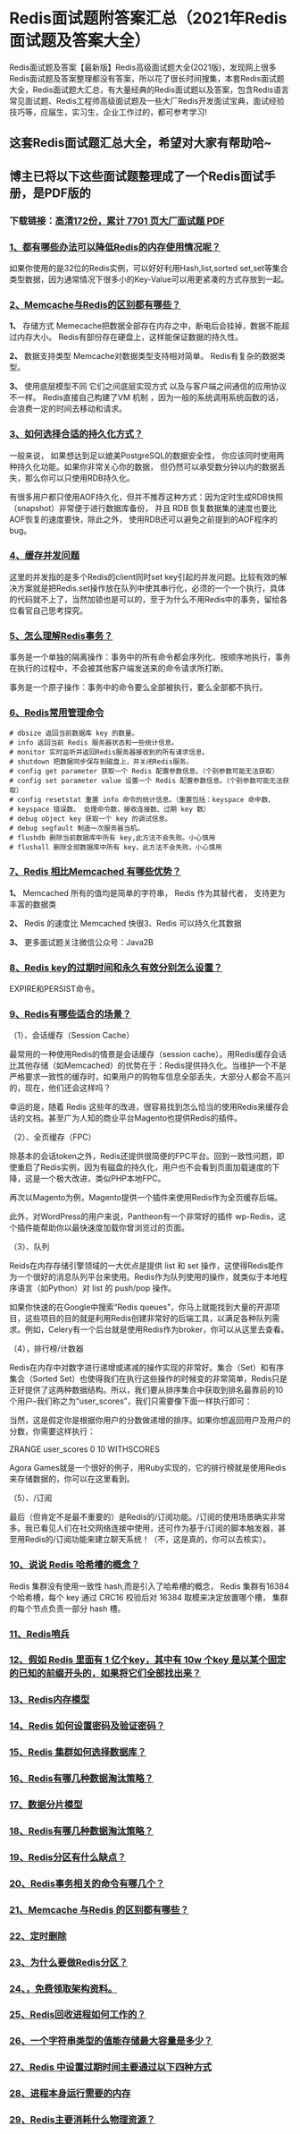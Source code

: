 # Redis面试题附答案汇总（2021年Redis面试题及答案大全）

Redis面试题及答案【最新版】Redis高级面试题大全(2021版)，发现网上很多Redis面试题及答案整理都没有答案，所以花了很长时间搜集，本套Redis面试题大全，Redis面试题大汇总，有大量经典的Redis面试题以及答案，包含Redis语言常见面试题、Redis工程师高级面试题及一些大厂Redis开发面试宝典，面试经验技巧等，应届生，实习生，企业工作过的，都可参考学习!

## 这套Redis面试题汇总大全，希望对大家有帮助哈~ 

## 博主已将以下这些面试题整理成了一个Redis面试手册，是PDF版的

### 下载链接：[高清172份，累计 7701 页大厂面试题  PDF](https://github.com/javatechnorth/javanorth-itbooks/blob/master/docs/index.md)


### [1、都有哪些办法可以降低Redis的内存使用情况呢？](https://gitee.com/souyunku/NewDevBooks/blob/master/docs/Redis/Redis面试题附答案汇总（2021年Redis面试题及答案大全）.md#1都有哪些办法可以降低redis的内存使用情况呢)  


如果你使用的是32位的Redis实例，可以好好利用Hash,list,sorted set,set等集合类型数据，因为通常情况下很多小的Key-Value可以用更紧凑的方式存放到一起。


### [2、Memcache与Redis的区别都有哪些？](https://gitee.com/souyunku/NewDevBooks/blob/master/docs/Redis/Redis面试题附答案汇总（2021年Redis面试题及答案大全）.md#2memcache与redis的区别都有哪些)  


**1、** 存储方式 Memecache把数据全部存在内存之中，断电后会挂掉，数据不能超过内存大小。 Redis有部份存在硬盘上，这样能保证数据的持久性。

**2、** 数据支持类型 Memcache对数据类型支持相对简单。 Redis有复杂的数据类型。

**3、** 使用底层模型不同 它们之间底层实现方式 以及与客户端之间通信的应用协议不一样。 Redis直接自己构建了VM 机制 ，因为一般的系统调用系统函数的话，会浪费一定的时间去移动和请求。


### [3、如何选择合适的持久化方式？](https://gitee.com/souyunku/NewDevBooks/blob/master/docs/Redis/Redis面试题附答案汇总（2021年Redis面试题及答案大全）.md#3如何选择合适的持久化方式)  


一般来说， 如果想达到足以媲美PostgreSQL的数据安全性， 你应该同时使用两种持久化功能。如果你非常关心你的数据， 但仍然可以承受数分钟以内的数据丢失，那么你可以只使用RDB持久化。

有很多用户都只使用AOF持久化，但并不推荐这种方式：因为定时生成RDB快照（snapshot）非常便于进行数据库备份， 并且 RDB 恢复数据集的速度也要比AOF恢复的速度要快，除此之外， 使用RDB还可以避免之前提到的AOF程序的bug。


### [4、缓存并发问题](https://gitee.com/souyunku/NewDevBooks/blob/master/docs/Redis/Redis面试题附答案汇总（2021年Redis面试题及答案大全）.md#4缓存并发问题)  


这里的并发指的是多个Redis的client同时set key引起的并发问题。比较有效的解决方案就是把Redis.set操作放在队列中使其串行化，必须的一个一个执行，具体的代码就不上了，当然加锁也是可以的，至于为什么不用Redis中的事务，留给各位看官自己思考探究。


### [5、怎么理解Redis事务？](https://gitee.com/souyunku/NewDevBooks/blob/master/docs/Redis/Redis面试题附答案汇总（2021年Redis面试题及答案大全）.md#5怎么理解redis事务)  


事务是一个单独的隔离操作：事务中的所有命令都会序列化、按顺序地执行，事务在执行的过程中，不会被其他客户端发送来的命令请求所打断。

事务是一个原子操作：事务中的命令要么全部被执行，要么全部都不执行。


### [6、Redis常用管理命令](https://gitee.com/souyunku/NewDevBooks/blob/master/docs/Redis/Redis面试题附答案汇总（2021年Redis面试题及答案大全）.md#6redis常用管理命令)  


```
# dbsize 返回当前数据库 key 的数量。
# info 返回当前 Redis 服务器状态和一些统计信息。
# monitor 实时监听并返回Redis服务器接收到的所有请求信息。
# shutdown 把数据同步保存到磁盘上，并关闭Redis服务。
# config get parameter 获取一个 Redis 配置参数信息。（个别参数可能无法获取）
# config set parameter value 设置一个 Redis 配置参数信息。（个别参数可能无法获取）
# config resetstat 重置 info 命令的统计信息。（重置包括：keyspace 命中数、
# keyspace 错误数、 处理命令数，接收连接数、过期 key 数）
# debug object key 获取一个 key 的调试信息。
# debug segfault 制造一次服务器当机。
# flushdb 删除当前数据库中所有 key,此方法不会失败。小心慎用
# flushall 删除全部数据库中所有 key，此方法不会失败。小心慎用
```


### [7、Redis 相比Memcached 有哪些优势？](https://gitee.com/souyunku/NewDevBooks/blob/master/docs/Redis/Redis面试题附答案汇总（2021年Redis面试题及答案大全）.md#7redis-相比memcached-有哪些优势)  


**1、** Memcached 所有的值均是简单的字符串， Redis 作为其替代者， 支持更为丰富的数据类

**2、** Redis 的速度比 Memcached 快很3、Redis 可以持久化其数据

**3、** 更多面试题关注微信公众号：Java2B


### [8、Redis key的过期时间和永久有效分别怎么设置？](https://gitee.com/souyunku/NewDevBooks/blob/master/docs/Redis/Redis面试题附答案汇总（2021年Redis面试题及答案大全）.md#8redis-key的过期时间和永久有效分别怎么设置)  


EXPIRE和PERSIST命令。


### [9、Redis有哪些适合的场景？](https://gitee.com/souyunku/NewDevBooks/blob/master/docs/Redis/Redis面试题附答案汇总（2021年Redis面试题及答案大全）.md#9redis有哪些适合的场景)  


（1）、会话缓存（Session Cache）

最常用的一种使用Redis的情景是会话缓存（session cache）。用Redis缓存会话比其他存储（如Memcached）的优势在于：Redis提供持久化。当维护一个不是严格要求一致性的缓存时，如果用户的购物车信息全部丢失，大部分人都会不高兴的，现在，他们还会这样吗？

幸运的是，随着 Redis 这些年的改进，很容易找到怎么恰当的使用Redis来缓存会话的文档。甚至广为人知的商业平台Magento也提供Redis的插件。

（2）、全页缓存（FPC）

除基本的会话token之外，Redis还提供很简便的FPC平台。回到一致性问题，即使重启了Redis实例，因为有磁盘的持久化，用户也不会看到页面加载速度的下降，这是一个极大改进，类似PHP本地FPC。

再次以Magento为例，Magento提供一个插件来使用Redis作为全页缓存后端。

此外，对WordPress的用户来说，Pantheon有一个非常好的插件 wp-Redis，这个插件能帮助你以最快速度加载你曾浏览过的页面。

（3）、队列

Reids在内存存储引擎领域的一大优点是提供 list 和 set 操作，这使得Redis能作为一个很好的消息队列平台来使用。Redis作为队列使用的操作，就类似于本地程序语言（如Python）对 list 的 push/pop 操作。

如果你快速的在Google中搜索“Redis queues”，你马上就能找到大量的开源项目，这些项目的目的就是利用Redis创建非常好的后端工具，以满足各种队列需求。例如，Celery有一个后台就是使用Redis作为broker，你可以从这里去查看。

（4），排行榜/计数器

Redis在内存中对数字进行递增或递减的操作实现的非常好。集合（Set）和有序集合（Sorted Set）也使得我们在执行这些操作的时候变的非常简单，Redis只是正好提供了这两种数据结构。所以，我们要从排序集合中获取到排名最靠前的10个用户–我们称之为“user_scores”，我们只需要像下面一样执行即可：

当然，这是假定你是根据你用户的分数做递增的排序。如果你想返回用户及用户的分数，你需要这样执行：

ZRANGE user_scores 0 10 WITHSCORES

Agora Games就是一个很好的例子，用Ruby实现的，它的排行榜就是使用Redis来存储数据的，你可以在这里看到。

（5）、/订阅

最后（但肯定不是最不重要的）是Redis的/订阅功能。/订阅的使用场景确实非常多。我已看见人们在社交网络连接中使用，还可作为基于/订阅的脚本触发器，甚至用Redis的/订阅功能来建立聊天系统！（不，这是真的，你可以去核实）。


### [10、说说 Redis 哈希槽的概念？](https://gitee.com/souyunku/NewDevBooks/blob/master/docs/Redis/Redis面试题附答案汇总（2021年Redis面试题及答案大全）.md#10说说-redis-哈希槽的概念)  


Redis 集群没有使用一致性 hash,而是引入了哈希槽的概念， Redis 集群有16384 个哈希槽，每个 key 通过 CRC16 校验后对 16384 取模来决定放置哪个槽， 集群的每个节点负责一部分 hash 槽。


### [11、Redis哨兵](https://gitee.com/souyunku/NewDevBooks/blob/master/docs/Redis/Redis面试题附答案汇总（2021年Redis面试题及答案大全）.md#11redis哨兵)  

### [12、假如 Redis 里面有 1 亿个key，其中有 10w 个key 是以某个固定的已知的前缀开头的，如果将它们全部找出来？](https://gitee.com/souyunku/NewDevBooks/blob/master/docs/Redis/Redis面试题附答案汇总（2021年Redis面试题及答案大全）.md#12假如-redis-里面有-1-亿个key其中有-10w-个key-是以某个固定的已知的前缀开头的如果将它们全部找出来)  

### [13、Redis内存模型](https://gitee.com/souyunku/NewDevBooks/blob/master/docs/Redis/Redis面试题附答案汇总（2021年Redis面试题及答案大全）.md#13redis内存模型)  

### [14、Redis 如何设置密码及验证密码？](https://gitee.com/souyunku/NewDevBooks/blob/master/docs/Redis/Redis面试题附答案汇总（2021年Redis面试题及答案大全）.md#14redis-如何设置密码及验证密码)  

### [15、Redis 集群如何选择数据库？](https://gitee.com/souyunku/NewDevBooks/blob/master/docs/Redis/Redis面试题附答案汇总（2021年Redis面试题及答案大全）.md#15redis-集群如何选择数据库)  

### [16、Redis有哪几种数据淘汰策略？](https://gitee.com/souyunku/NewDevBooks/blob/master/docs/Redis/Redis面试题附答案汇总（2021年Redis面试题及答案大全）.md#16redis有哪几种数据淘汰策略)  

### [17、数据分片模型](https://gitee.com/souyunku/NewDevBooks/blob/master/docs/Redis/Redis面试题附答案汇总（2021年Redis面试题及答案大全）.md#17数据分片模型)  

### [18、Redis有哪几种数据淘汰策略？](https://gitee.com/souyunku/NewDevBooks/blob/master/docs/Redis/Redis面试题附答案汇总（2021年Redis面试题及答案大全）.md#18redis有哪几种数据淘汰策略)  

### [19、Redis分区有什么缺点？](https://gitee.com/souyunku/NewDevBooks/blob/master/docs/Redis/Redis面试题附答案汇总（2021年Redis面试题及答案大全）.md#19redis分区有什么缺点)  

### [20、Redis事务相关的命令有哪几个？](https://gitee.com/souyunku/NewDevBooks/blob/master/docs/Redis/Redis面试题附答案汇总（2021年Redis面试题及答案大全）.md#20redis事务相关的命令有哪几个)  

### [21、Memcache 与Redis 的区别都有哪些？](https://gitee.com/souyunku/NewDevBooks/blob/master/docs/Redis/Redis面试题附答案汇总（2021年Redis面试题及答案大全）.md#21memcache-与redis-的区别都有哪些)  

### [22、定时删除](https://gitee.com/souyunku/NewDevBooks/blob/master/docs/Redis/Redis面试题附答案汇总（2021年Redis面试题及答案大全）.md#22定时删除)  

### [23、为什么要做Redis分区？](https://gitee.com/souyunku/NewDevBooks/blob/master/docs/Redis/Redis面试题附答案汇总（2021年Redis面试题及答案大全）.md#23为什么要做redis分区)  

### [24、，免费领取架构资料。](https://gitee.com/souyunku/NewDevBooks/blob/master/docs/Redis/Redis面试题附答案汇总（2021年Redis面试题及答案大全）.md#24免费领取架构资料。)  

### [25、Redis回收进程如何工作的？](https://gitee.com/souyunku/NewDevBooks/blob/master/docs/Redis/Redis面试题附答案汇总（2021年Redis面试题及答案大全）.md#25redis回收进程如何工作的)  

### [26、一个字符串类型的值能存储最大容量是多少？](https://gitee.com/souyunku/NewDevBooks/blob/master/docs/Redis/Redis面试题附答案汇总（2021年Redis面试题及答案大全）.md#26一个字符串类型的值能存储最大容量是多少)  

### [27、Redis 中设置过期时间主要通过以下四种方式](https://gitee.com/souyunku/NewDevBooks/blob/master/docs/Redis/Redis面试题附答案汇总（2021年Redis面试题及答案大全）.md#27redis-中设置过期时间主要通过以下四种方式)  

### [28、进程本身运行需要的内存](https://gitee.com/souyunku/NewDevBooks/blob/master/docs/Redis/Redis面试题附答案汇总（2021年Redis面试题及答案大全）.md#28进程本身运行需要的内存)  

### [29、Redis主要消耗什么物理资源？](https://gitee.com/souyunku/NewDevBooks/blob/master/docs/Redis/Redis面试题附答案汇总（2021年Redis面试题及答案大全）.md#29redis主要消耗什么物理资源)  





